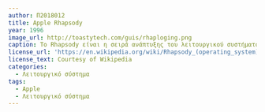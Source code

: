 ```yaml
---
author: Π2018012
title: Apple Rhapsody
year: 1996
image_url: http://toastytech.com/guis/rhaploging.png
caption: Το Rhapsody είναι η σειρά ανάπτυξης του λειτουργικού συστήματος επόμενης γενιάς της Apple Computer. Το Rhapsody αντιπροσώπευε μια νέα και διερευνητική στρατηγική για την Apple, κάτι περισσότερο από ένα λειτουργικό σύστημα και εκτελείται σε υπολογιστές που βασίζονται σε x86 και σε Power Macintosh .
license_url: 'https://en.wikipedia.org/wiki/Rhapsody_(operating_system)'
license_text: Courtesy of Wikipedia
categories:
  - Λειτουργικό σύστημα
tags:
  - Apple
  - Λειτουργικό σύστημα
---
```


